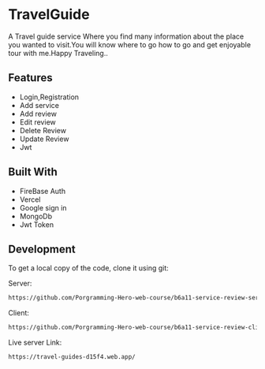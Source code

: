 # TravelGuide

A Travel guide service
Where you find many information about the place you wanted to visit.You will know where to go how to go and get enjoyable tour with me.Happy Traveling..

## Features

- Login,Registration
- Add service
- Add review
- Edit review
- Delete Review
- Update Review
- Jwt

## Built With

- FireBase Auth
- Vercel
- Google sign in
- MongoDb
- Jwt Token

## Development

To get a local copy of the code, clone it using git:


Server:

```sh
https://github.com/Porgramming-Hero-web-course/b6a11-service-review-server-side-SHAON1028

```

Client:

```sh
https://github.com/Porgramming-Hero-web-course/b6a11-service-review-client-side-SHAON1028

```
 Live server Link:

```sh
https://travel-guides-d15f4.web.app/





